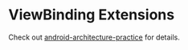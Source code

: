 # ViewBinding Extensions

Check out [android-architecture-practice](https://github.com/Ztiany/android-architecture-practice) for details.
